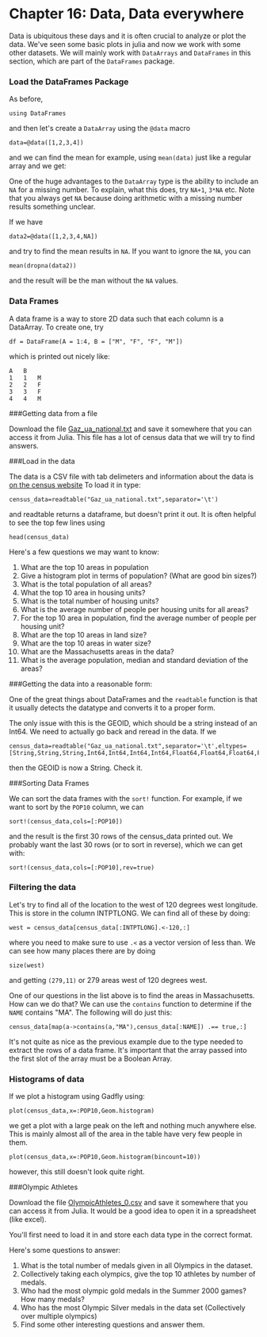 Chapter 16: Data, Data everywhere
=========

Data is ubiquitous these days and it is often crucial to analyze or plot the data.  We've seen some basic plots in julia and now we work with some other datasets.  We will mainly work with `DataArrays` and `DataFrames` in this section, which are part of the `DataFrames` package.  

### Load the DataFrames Package

As before,
```
using DataFrames
```

and then let's create a `DataArray` using the `@data` macro

```
data=@data([1,2,3,4])
```

and we can find the mean for example, using `mean(data)` just like a regular array and we get:

One of the huge advantages to the `DataArray` type is the ability to include an `NA` for a missing number.   To explain, what this does, try `NA+1`, `3*NA` etc.  Note that you always get `NA` because doing arithmetic with a missing number results something unclear.

If we have
```
data2=@data([1,2,3,4,NA])
```

and try to find the mean results in `NA`. If you want to ignore the `NA`, you can

```
mean(dropna(data2))
```

and the result will be the man without the `NA` values.  

### Data Frames

A data frame is a way to store 2D data such that each column is a DataArray.  To create one, try
```
df = DataFrame(A = 1:4, B = ["M", "F", "F", "M"])
```

which is printed out nicely like:
```
A	B
1	1	M
2	2	F
3	3	F
4	4	M
```




###Getting data from a file

Download the file [Gaz_ua_national.txt](Gaz_ua_national.txt) and save it somewhere that you can access it from Julia. This file has a lot of census data that we will try to find answers.  

###Load in the data

The data is a CSV file with tab delimeters and information about the data is [on the census website](http://www.census.gov/geo/maps-data/data/gazetteer2010.html)  To load it in type:
```
census_data=readtable("Gaz_ua_national.txt",separator='\t')
```

and readtable returns a dataframe, but doesn't print it out.  It is often helpful to see the top few lines using
```
head(census_data)
```


Here's a few questions we may want to know:

1. What are the top 10 areas in population
1. Give a histogram plot in terms of population?  (What are good bin sizes?)
2. What is the total population of all areas?
2. What the top 10 area in housing units?
2. What is the total number of housing units?
2. What is the average number of people per housing units for all areas?
2. For the top 10 area in population, find the average number of people per housing unit?
2. What are the top 10 areas in land size?
3. What are the top 10 areas in water size?
4. What are the Massachusetts areas in the data?
5. What is the average population, median and standard deviation  of the areas?



###Getting the data into a reasonable form:

One of the great things about DataFrames and the `readtable` function is that it usually detects the datatype and converts it to a proper form.  

The only issue with this is the GEOID, which should be a string instead of an Int64.  We need to actually go back and reread in the data.  If we
```
census_data=readtable("Gaz_ua_national.txt",separator='\t',eltypes=[String,String,String,Int64,Int64,Int64,Int64,Float64,Float64,Float64,Float64])
```

then the GEOID is now a String.  Check it.

###Sorting Data Frames

We can sort the data frames with the `sort!` function.  For example, if we want to sort by the `POP10` column, we can
```
sort!(census_data,cols=[:POP10])
```

and the result is the first 30 rows of the census_data printed out.  We probably want the last 30 rows (or to sort in reverse), which we can get with:
```
sort!(census_data,cols=[:POP10],rev=true)
```

### Filtering the data

Let's try to find all of the location to the west of 120 degrees west longitude.  This is store in the column INTPTLONG.  We can find all of these by doing:

```
west = census_data[census_data[:INTPTLONG].<-120,:]
```

where you need to make sure to use `.<` as a vector version of less than.  We can see how many places there are by doing
```
size(west)
```

and getting `(279,11)` or 279 areas west of 120 degrees west.  

One of our questions in the list above is to find the areas in Massachusetts.  How can we do that?   We can use the `contains` function to determine if the `NAME` contains "MA".  The following will do just this:

```
census_data[map(a->contains(a,"MA"),census_data[:NAME]) .== true,:]
```

It's not quite as nice as the previous example due to the type needed to extract the rows of a data frame.  It's important that the array passed into the first slot of the array must be a Boolean Array.  


### Histograms of data

If we plot a histogram using Gadfly using:

```
plot(census_data,x=:POP10,Geom.histogram)
```

we get a plot with a large peak on the left and nothing much anywhere else.  This is mainly almost all of the area in the table have very few people in them.

```
plot(census_data,x=:POP10,Geom.histogram(bincount=10))
```

however, this still doesn't look quite right.  

###Olympic Athletes

Download the file [OlympicAthletes_0.csv](OlympicAthletes_0.csv) and save it somewhere that you can access it from Julia.  It would be a good idea to open it in a spreadsheet (like excel).

You'll first need to load it in and store each data type in the correct format.

Here's some questions to answer:

1. What is the total number of medals given in all Olympics in the dataset.
2. Collectively taking each olympics, give the top 10 athletes by number of medals.
3. Who had the most olympic gold medals in the Summer 2000 games?  How many medals?
4. Who has the most Olympic Silver medals in the data set (Collectively over multiple olympics)
5. Find some other interesting questions and answer them.
